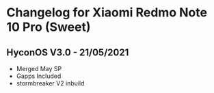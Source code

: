 # Changelog for Xiaomi Redmo Note 10 Pro (Sweet)

## HyconOS V3.0 - 21/05/2021
- Merged May SP 
- Gapps Included
- stormbreaker V2 inbuild
